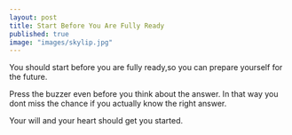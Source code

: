 ```yaml
---
layout: post
title: Start Before You Are Fully Ready
published: true
image: "images/skylip.jpg"
---
```


You should start before you are fully ready,so you can prepare yourself for the future.

Press the buzzer even before you think about the answer. 
In that way you dont miss the chance if you actually know the right answer.

Your will and your heart should get you started.
